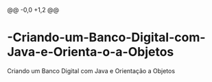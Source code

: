 @@ -0,0 +1,2 @@
# -Criando-um-Banco-Digital-com-Java-e-Orienta-o-a-Objetos
Criando um Banco Digital com Java e Orientação a Objetos
